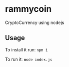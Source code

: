 # rammycoin
CryptoCurrency using nodejs

## Usage
To install it run:
```npm i```

To run it:
```node index.js```
